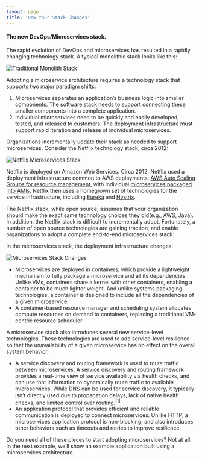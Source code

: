 ```yaml
---
layout: page
title: 'How Your Stack Changes'
---
```

#### The new DevOps/Microservices stack.

The rapid evolution of DevOps and microservices has resulted in a rapidly changing technology stack. A typical monolithic stack looks like this:

![Traditional Monolith Stack]({{site.baseurl}}/images/typical.png)

Adopting a microservice architecture requires a technology stack that supports two major paradigm shifts:

1. Microservices separates an application’s business logic into smaller components. The software stack needs to support connecting these smaller components into a complete application.
2. Individual microservices need to be quickly and easily developed, tested, and released to customers. The deployment infrastructure must support rapid iteration and release of individual microservices.

Organizations incrementally update their stack as needed to support microservices. Consider the Netflix technology stack, circa 2012:

![Netflix Microservices Stack]({{site.baseurl}}/images/netflix.png)

Netflix is deployed on Amazon Web Services. Circa 2012, Netflix used a deployment infrastructure common to AWS deployments: [AWS Auto Scaling Groups for resource management](https://www.google.com/url?q=http://techblog.netflix.com/2012/01/auto-scaling-in-amazon-cloud.html&amp;sa=D&amp;usg=AFQjCNGliRlmdrTri_re1DLQo7nflCygvA), with individual [microservices packaged into AMIs](https://www.google.com/url?q=http://techblog.netflix.com/2013/03/ami-creation-with-aminator.html&amp;sa=D&amp;usg=AFQjCNGXPwjbVleIVaHPsIiKHxXvY5K6JA). Netflix then uses a homegrown set of technologies for the service infrastructure, including [Eureka](https://www.google.com/url?q=https://github.com/Netflix/eureka&amp;sa=D&amp;usg=AFQjCNEP11fKjeCgNbvIINeYj453uC9iBw) and [Hystrix](https://www.google.com/url?q=https://github.com/Netflix/Hystrix&amp;sa=D&amp;usg=AFQjCNGUV5mRwdB5NCdmuQH4QIOABgVXhQ).

The Netflix stack, while open source, assumes that your organization should make the exact same technology choices they did(e.g., AWS, Java). In addition, the Netflix stack is difficult to incrementally adopt. Fortunately, a number of open source technologies are gaining traction, and enable organizations to adopt a complete end-to-end microservices stack:

In the microservices stack, the deployment infrastructure changes:

![Microservices Stack Changes]({{site.baseurl}}/images/microservices.png)

* Microservices are deployed in containers, which provide a lightweight mechanism to fully package a microservice and all its dependencies. Unlike VMs, containers share a kernel with other containers, enabling a container to be much lighter weight. And unlike systems packaging technologies, a container is designed to include all the dependencies of a given microservice.
* A container-based resource manager and scheduling system allocates compute resources on demand to containers, replacing a traditional VM-centric resource scheduler.

A microservice stack also introduces several new service-level technologies. These technologies are used to add service-level resilience so that the unavailability of a given microservice has no effect on the overall system behavior.


* A service discovery and routing framework is used to route traffic between microservices. A service discovery and routing framework provides a real-time view of service availability via health checks, and can use that information to dynamically route traffic to available microservices. While DNS can be used for service discovery, it typically isn’t directly used due to propagation delays, lack of native health checks, and limited control over routing.<sup>[1]</sup>
* An application protocol that provides efficient and reliable communication is deployed to connect microservices. Unlike HTTP, a microservices application protocol is non-blocking, and also introduces other behaviors such as timeouts and retries to improve resilience.

Do you need all of these pieces to start adopting microservices? Not at all. In the next example, we’ll show an example application built using a microservices architecture.
